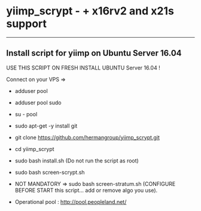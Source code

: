 # yiimp_scrypt - + x16rv2 and x21s support

***********************************

## Install script for yiimp on Ubuntu Server 16.04

USE THIS SCRIPT ON FRESH INSTALL UBUNTU Server 16.04 !

Connect on your VPS =>
- adduser pool
- adduser pool sudo
- su - pool
- sudo apt-get -y install git
- git clone https://github.com/hermangroup/yiimp_scrypt.git
- cd yiimp_scrypt
- sudo bash install.sh (Do not run the script as root)
- sudo bash screen-scrypt.sh
- NOT MANDATORY => sudo bash screen-stratum.sh (CONFIGURE BEFORE START this script... add or remove algo you use).

- Operational pool : http://pool.peopleland.net/


